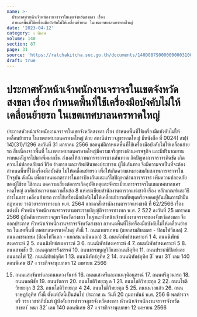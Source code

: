 ```yaml
---
name: >-
  ประกาศหัวหน้าเจ้าพนักงานจราจรในเขตจังหวัดสงขลา เรื่อง
  กำหนดพื้นที่ใช้เครื่องมือบังคับไม่ให้เคลื่อนย้ายรถ ในเขตเทศบาลนครหาดใหญ่
date: '2023-04-12'
category: ง พิเศษ
volume: 140
section: 87
page: 31
source: 'https://ratchakitcha.soc.go.th/documents/140D087S0000000003100.pdf'
draft: true
---
```


# ประกาศหัวหน้าเจ้าพนักงานจราจรในเขตจังหวัดสงขลา เรื่อง กำหนดพื้นที่ใช้เครื่องมือบังคับไม่ให้เคลื่อนย้ายรถ ในเขตเทศบาลนครหาดใหญ่

ประกาศหัวหน้าเจ้าพนักงานจราจรในเขตจังหวัดสงขลา เรื่อง กำหนดพื้นที่ใช้เครื่องมือบังคับไม่ให้เคลื่อนย้ายรถ ในเขตเทศบาลนครหาดใหญ่ ด้วย สถานีตำรวจภูธรหาดใหญ่ มีหนังสือ ที่ 0024( สข)( 14)(31)/1296 ลงวันที่ 31 มกราคม 2566 ขออนุมัติกาหนดพื้นที่ใช้เครื่องมือบังคับไม่ให้เคลื่อนย้ายรถ สืบเนื่องจากพื้นที่ ในเขตเทศบาลนครหาดใหญ่มีความเจริญทางด้านเศรษฐกิจ และมีปริมาณยานพาหนะสัญจรไปมาเพิ่มมากขึ้น ส่งผลให้สภาพการจราจรบางเส้นทางเ กิดปัญหาการจราจรติดขัด เกิดความไม่ปลอดภัยแก่ ชีวิต ร่างกาย และทรัพย์สินของประชาชน ผู้ใช้เส้นทาง จึงมีความจาเป็นที่จะต้องกำหนดพื้นที่ใช้เครื่องมือบังคับ ไม่ให้เคลื่อนย้ายรถ เพื่อให้เกิดความเหมาะสมกับสภาพการจราจรในปัจจุบัน ดังนั้น เพื่อกาหนดมาตรการในการป้องกันและแก้ไขปัญหาด้านการจราจร เพิ่มความปลอดภัย ของผู้ใช้รถ ใช้ถนน ลดความเสี่ยงต่อการเกิดอุบัติเหตุและจัดระเบียบการจราจรในเขตเทศบาลนครหาดใหญ่ อาศัยอำนาจตามความในข้อ 8 แห่งระเบียบสำนักงานตารวจแห่งชาติ เรื่อง หลักเกณฑ์และวิธีกำรในการ เคลื่อนย้ายรถ การใช้เครื่องมือบังคับไม่ให้เคลื่อนย้ายรถที่หยุดหรือจอดอยู่อันเป็นการฝ่าฝืนกฎหมาย ว่าด้วยจราจรทางบก พ.ศ. 2564 และคาสั่งสานักงานตารวจแห่งชาติ ที่ 62/2566 เรื่อง แต่งตั้ง หัวหน้าเจ้าพนักงานจราจรตามพระราชบัญญัติจราจรทางบก พ.ศ. 2 522 ลงวันที่ 25 มกราคม 2566 ผู้บังคับการตารวจภูธรจังหวัดสงขลา ในฐานะหัวหน้าเจ้าพนักงานจราจรของจังหวัดสงขลา จึงออกประกาศ หัวหน้าเจ้าพนักงานจราจรจังหวัดสงขลา กาหนดพื้นที่ใช้เครื่องมือบังคับไม่ให้เคลื่อนย้ายรถ ในเขตพื้นที่ เทศบาลนครหาดใหญ่ ดังนี้ 1. ถนนเพชรเกษม (แยกสามสิบเมตร - ป้อมไฟวีแอล) 2. ถนนเพชรเกษม (ป้อมไฟวีแอล - แยกสนามบินนอก) 3. ถนนนิพัทธ์สงเคราะห์ 1 4. ถนนนิพัทธ์สงเคราะห์ 2 5. ถนนนิพัทธ์สงเคราะห์ 3 6. ถนนนิพัทธ์สงเคราะห์ 4 7. ถนนนิพัทธ์สงเคราะห์ 5 8. ถนนสามชัย 9. ถนนศุภสารรังสรรค์ 10. ถนนธรรมนูญวิถีและถนนชีอุทิศ 11. ถนนประชาธิปัตย์และถนนรถไฟ 12. ถนนนิทัทธ์อุทิศ 1 13. ถนนนิทัทธ์อุทิศ 2 14. ถนนนิทัทธ์อุทิศ 3 ้ หนา 31 ่ เลม 140 ตอนพิเศษ 87 ง ราชกิจจานุเบกษา 12 เมษายน 2566

15. ถนนแสงจันทร์และถนนดวงจันทร์ 16. ถนนแสงศรีและถนนจุติอนุสรณ์ 17. ถนนศรีภูวนารถ 18. ถนนพลพิชัย 19. ถนนรัถการ 20. ถนนโชติวิทยะกุ ล 1 21. ถนนโชติวิทยะกุล 2 22. ถนนโชติวิทยะกุล 3 23. ถนนโชติวิทยะกุล 4 24. ถนนโชติวิทยะกุล 5 25. ถนนนวลแก้ว 26. ถนนราษฎร์อุทิศ ทั้งนี้ ตั้งแต่บัดนี้เป็นต้นไป ประกาศ ณ วันที่ 20 กุมภาพันธ์ พ.ศ. 256 6 พลตำรวจตรี วรา เวชชาภินันท์ ผู้บังคับการตำรวจภูธรจังหวัดสงขลา หัวหน้าเจ้าพนักงานจราจรจังหวัดสงขลา ้ หนา 32 ่ เลม 140 ตอนพิเศษ 87 ง ราชกิจจานุเบกษา 12 เมษายน 2566
